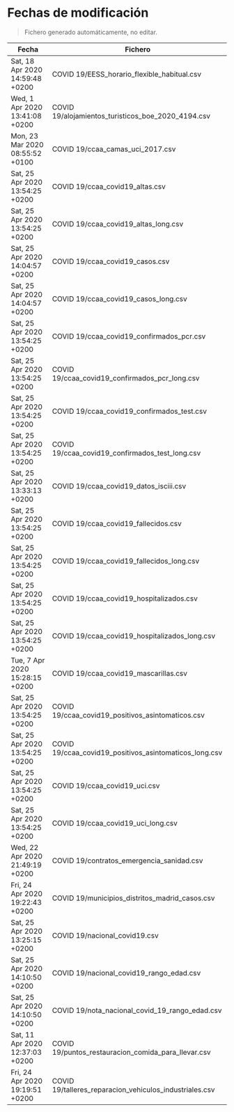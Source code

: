 # Fechas de modificación

> Fichero generado automáticamente, no editar.

| Fecha                           | Fichero                  |
|---------------------------------|--------------------------|
| Sat, 18 Apr 2020 14:59:48 +0200  | COVID 19/EESS_horario_flexible_habitual.csv |
| Wed, 1 Apr 2020 13:41:08 +0200  | COVID 19/alojamientos_turisticos_boe_2020_4194.csv |
| Mon, 23 Mar 2020 08:55:52 +0100  | COVID 19/ccaa_camas_uci_2017.csv |
| Sat, 25 Apr 2020 13:54:25 +0200  | COVID 19/ccaa_covid19_altas.csv |
| Sat, 25 Apr 2020 13:54:25 +0200  | COVID 19/ccaa_covid19_altas_long.csv |
| Sat, 25 Apr 2020 14:04:57 +0200  | COVID 19/ccaa_covid19_casos.csv |
| Sat, 25 Apr 2020 14:04:57 +0200  | COVID 19/ccaa_covid19_casos_long.csv |
| Sat, 25 Apr 2020 13:54:25 +0200  | COVID 19/ccaa_covid19_confirmados_pcr.csv |
| Sat, 25 Apr 2020 13:54:25 +0200  | COVID 19/ccaa_covid19_confirmados_pcr_long.csv |
| Sat, 25 Apr 2020 13:54:25 +0200  | COVID 19/ccaa_covid19_confirmados_test.csv |
| Sat, 25 Apr 2020 13:54:25 +0200  | COVID 19/ccaa_covid19_confirmados_test_long.csv |
| Sat, 25 Apr 2020 13:33:13 +0200  | COVID 19/ccaa_covid19_datos_isciii.csv |
| Sat, 25 Apr 2020 13:54:25 +0200  | COVID 19/ccaa_covid19_fallecidos.csv |
| Sat, 25 Apr 2020 13:54:25 +0200  | COVID 19/ccaa_covid19_fallecidos_long.csv |
| Sat, 25 Apr 2020 13:54:25 +0200  | COVID 19/ccaa_covid19_hospitalizados.csv |
| Sat, 25 Apr 2020 13:54:25 +0200  | COVID 19/ccaa_covid19_hospitalizados_long.csv |
| Tue, 7 Apr 2020 15:28:15 +0200  | COVID 19/ccaa_covid19_mascarillas.csv |
| Sat, 25 Apr 2020 13:54:25 +0200  | COVID 19/ccaa_covid19_positivos_asintomaticos.csv |
| Sat, 25 Apr 2020 13:54:25 +0200  | COVID 19/ccaa_covid19_positivos_asintomaticos_long.csv |
| Sat, 25 Apr 2020 13:54:25 +0200  | COVID 19/ccaa_covid19_uci.csv |
| Sat, 25 Apr 2020 13:54:25 +0200  | COVID 19/ccaa_covid19_uci_long.csv |
| Wed, 22 Apr 2020 21:49:19 +0200  | COVID 19/contratos_emergencia_sanidad.csv |
| Fri, 24 Apr 2020 19:22:43 +0200  | COVID 19/municipios_distritos_madrid_casos.csv |
| Sat, 25 Apr 2020 13:25:15 +0200  | COVID 19/nacional_covid19.csv |
| Sat, 25 Apr 2020 14:10:50 +0200  | COVID 19/nacional_covid19_rango_edad.csv |
| Sat, 25 Apr 2020 14:10:50 +0200  | COVID 19/nota_nacional_covid_19_rango_edad.csv |
| Sat, 11 Apr 2020 12:37:03 +0200  | COVID 19/puntos_restauracion_comida_para_llevar.csv |
| Fri, 24 Apr 2020 19:19:51 +0200  | COVID 19/talleres_reparacion_vehiculos_industriales.csv |
